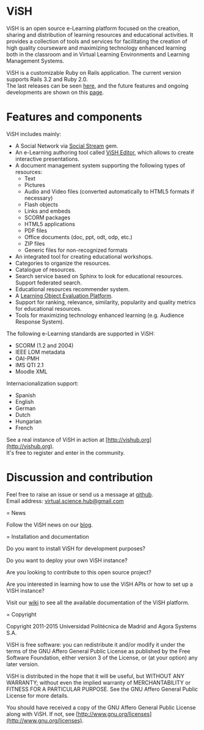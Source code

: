 # ViSH

ViSH is an open source e-Learning platform focused on the creation, sharing and distribution of learning resources and educational activities. It provides a collection of tools and services for facilitating the creation of high quality courseware and maximizing technology enhanced learning both in the classroom and in Virtual Learning Environments and Learning Management Systems.  
  
ViSH is a customizable Ruby on Rails application. The current version supports Rails 3.2 and Ruby 2.0.  
The last releases can be seen [here](http://github.com/ging/vish/releases), and the future features and ongoing developments are shown on this [page](http://github.com/ging/vish/milestones).  
  
  
# Features and components
  
ViSH includes mainly:
* A Social Network via [Social Stream](http://github.com/ging/social_stream) gem.  
* An e-Learning authoring tool called [ViSH Editor](http://github.com/ging/vish_editor), which allows to create interactive presentations.  
* A document management system supporting the following types of resources:  
  * Text  
  * Pictures  
  * Audio and Video files (converted automatically to HTML5 formats if necessary)  
  * Flash objects  
  * Links and embeds  
  * SCORM packages  
  * HTML5 applications  
  * PDF files  
  * Office documents (doc, ppt, odt, odp, etc.)  
  * ZIP files  
  * Generic files for non-recognized formats   
* An integrated tool for creating educational workshops.  
* Categories to organize the resources.  
* Catalogue of resources.  
* Search service based on Sphinx to look for educational resources. Support federated search.  
* Educational resources recommender system.  
* A [Learning Object Evaluation Platform](http://github.com/agordillo/LOEP).  
* Support for ranking, relevance, similarity, popularity and quality metrics for educational resources.  
* Tools for maximizing technology enhanced learning (e.g. Audience Response System).  
  
The following e-Learning standards are supported in ViSH:  
* SCORM (1.2 and 2004)  
* IEEE LOM metadata  
* OAI-PMH   
* IMS QTI 2.1 
* Moodle XML  
  
Internacionalization support:  
* Spanish  
* English  
* German  
* Dutch  
* Hungarian  
* French  

See a real instance of ViSH in action at [http://vishub.org](http://vishub.org).  
It's free to register and enter in the community.  


# Discussion and contribution
  
Feel free to raise an issue or send us a message at [github](http://github.com/ging/vish/issues).  
Email address: [virtual.science.hub@gmail.com](virtual.science.hub@gmail.com])



= News

Follow the ViSH news on our [blog](http://vishub.wordpress.com).  


= Installation and documentation

Do you want to install ViSH for development purposes?   

Do you want to deploy your own ViSH instance?   

Are you looking to contribute to this open source project?   

Are you interested in learning how to use the ViSH APIs or how to set up a ViSH instance?  

Visit our [wiki](http://github.com/ging/vish/wiki) to see all the available documentation of the ViSH platform.  



= Copyright

Copyright 2011-2015 Universidad Politécnica de Madrid and Agora Systems S.A.

ViSH is free software: you can redistribute it and/or modify it under the terms of the GNU Affero General Public License as published by the Free Software Foundation, either version 3 of the License, or (at your option) any later version.

ViSH is distributed in the hope that it will be useful, but WITHOUT ANY WARRANTY; without even the implied warranty of MERCHANTABILITY or FITNESS FOR A PARTICULAR PURPOSE.  See the GNU Affero General Public License for more details.

You should have received a copy of the GNU Affero General Public License along with ViSH. If not, see [http://www.gnu.org/licenses](http://www.gnu.org/licenses).

